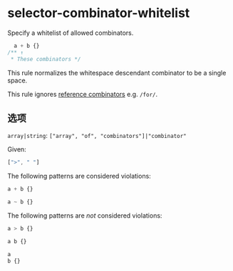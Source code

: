 # selector-combinator-whitelist

Specify a whitelist of allowed combinators.

```css
  a + b {}
/** ↑
 * These combinators */
```

This rule normalizes the whitespace descendant combinator to be a single space.

This rule ignores [reference combinators](https://www.w3.org/TR/selectors4/#idref-combinators) e.g. `/for/`.

## 选项

`array|string`: `["array", "of", "combinators"]|"combinator"`

Given:

```js
[">", " "]
```

The following patterns are considered violations:

```css
a + b {}
```

```css
a ~ b {}
```

The following patterns are *not* considered violations:

```css
a > b {}
```

```css
a b {}
```

```css
a
b {}
```

